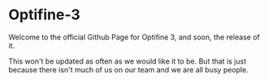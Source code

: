 # Optifine-3
Welcome to the official Github Page for Optifine 3, and soon, the release of it.

This won't be updated as often as we would like it to be. But that is just because there isn't much of us on our team
and we are all busy people.
